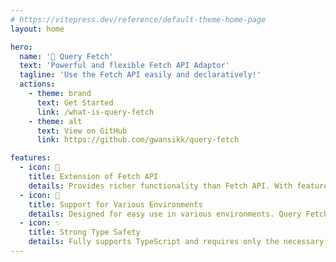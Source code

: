 ```yaml
---
# https://vitepress.dev/reference/default-theme-home-page
layout: home

hero:
  name: '🔗 Query Fetch'
  text: 'Powerful and flexible Fetch API Adaptor'
  tagline: 'Use the Fetch API easily and declaratively!'
  actions:
    - theme: brand
      text: Get Started
      link: /what-is-query-fetch
    - theme: alt
      text: View on GitHub
      link: https://github.com/gwansikk/query-fetch

features:
  - icon: 🧰
    title: Extension of Fetch API
    details: Provides richer functionality than Fetch API. With features like Instance, Interceptor, and Effect, it minimizes complex configurations and enables flexible HTTP communication.
  - icon: 🧩
    title: Support for Various Environments
    details: Designed for easy use in various environments. Query Fetch works seamlessly in specialized Fetch API environments like Next.js, React Native, and Tauri by simply being used as an adapter.
  - icon: ✨
    title: Strong Type Safety
    details: Fully supports TypeScript and requires only the necessary types for precise type inference. This minimizes unnecessary types and ensures robust type safety.
---
```

